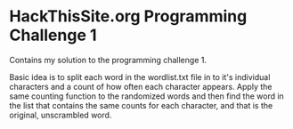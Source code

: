 ﻿# HackThisSite.org Programming Challenge 1

Contains my solution to the programming challenge 1.

Basic idea is to split each word in the wordlist.txt file in to it's individual characters and a count of how often each character appears. Apply the same counting function to the randomized words and then find the word in the list that contains the same counts for each character, and that is the original, unscrambled word.